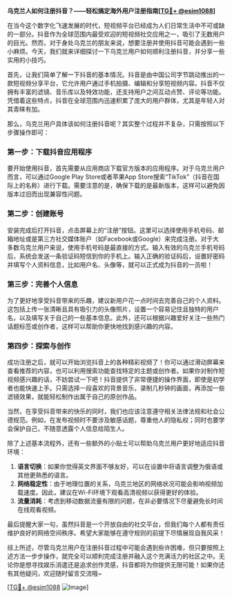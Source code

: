 **乌克兰人如何注册抖音？——轻松搞定海外用户注册指南[[TG💪+ @esim1088](https://t.me/s/esim1088)]**

在当今这个数字化飞速发展的时代，短视频平台已经成为人们日常生活中不可或缺的一部分。抖音作为全球范围内最受欢迎的短视频社交应用之一，吸引了无数用户的目光。然而，对于身处乌克兰的朋友来说，想要注册并使用抖音可能会遇到一些小麻烦。今天，我们就来详细探讨一下乌克兰用户如何顺利注册抖音，并分享一些实用的小技巧。

首先，让我们简单了解一下抖音的基本情况。抖音是由中国公司字节跳动推出的一款短视频分享平台，它允许用户通过手机拍摄、编辑和分享短视频内容。抖音不仅拥有丰富的滤镜、音乐库以及特效功能，还支持用户之间互动点赞、评论等功能。凭借着这些特点，抖音在全球范围内迅速积累了庞大的用户群体，尤其是年轻人对其青睐有加。

那么，乌克兰用户具体该如何注册抖音呢？其实整个过程并不复杂，只需按照以下步骤操作即可：

### 第一步：下载抖音应用程序

要开始使用抖音，首先需要从应用商店下载官方版本的应用程序。对于乌克兰用户而言，可以通过Google Play Store或者苹果App Store搜索“TikTok”（抖音在国际上的名称）进行下载。需要注意的是，确保下载的是最新版本，这样可以避免因版本过旧而出现兼容性问题。

### 第二步：创建账号

安装完成后打开抖音，点击屏幕上的“注册”按钮。这里可以选择使用手机号码、邮箱地址或是第三方社交媒体账户（如Facebook或Google）来完成注册。对于大多数乌克兰用户来说，使用手机号码是最直接的方式。输入有效的乌克兰手机号码后，系统会发送一条验证码短信到你的手机上。输入正确的验证码后，设置好密码并填写个人资料信息，比如用户名、头像等，就可以正式成为抖音的一员啦！

### 第三步：完善个人信息

为了更好地享受抖音带来的乐趣，建议新用户花一点时间去完善自己的个人资料。这包括上传一张清晰且具有吸引力的头像照片，设置一个容易记住且独特的用户名，以及填写关于自己的一些基本信息。此外，还可以根据兴趣爱好关注一些热门话题标签或创作者，这样可以帮助你更快地找到感兴趣的内容。

### 第四步：探索与创作

成功注册之后，就可以开始浏览抖音上的各种精彩视频了！你可以通过滑动屏幕来查看推荐的内容，也可以利用搜索功能查找特定的主题或创作者。如果你对制作短视频感兴趣的话，不妨尝试一下吧！抖音提供了非常便捷的操作界面，即使是初学者也能快速上手。只需选择一段喜欢的背景音乐，录制几秒钟的画面，再添加一些滤镜效果，就能轻松制作出属于自己的原创作品。

当然，在享受抖音带来的快乐的同时，我们也应该注意遵守相关法律法规和社会公德规范。例如，在发布视频时不要涉及敏感话题，尊重他人的隐私权；同时也要学会保护自己，不随意透露个人信息给陌生人。

除了上述基本流程外，还有一些额外的小贴士可以帮助乌克兰用户更好地适应抖音环境：

1. **语言切换**：如果你觉得英文界面不够友好，可以在设置中将语言调整为俄语或其他更熟悉的语言。
2. **网络稳定性**：由于地理位置的关系，乌克兰地区的网络状况可能会影响视频加载速度。因此，建议在Wi-Fi环境下观看高清视频以获得更好的体验。
3. **流量消耗**：考虑到移动数据流量有限的问题，在非必要情况下尽量避免长时间在线观看视频。

最后提醒大家一句，虽然抖音是一个开放自由的社交平台，但我们每个人都有责任维护良好的网络空间秩序。希望大家能够在遵守规则的前提下尽情展现自我风采！

综上所述，尽管乌克兰用户在注册抖音过程中可能会遇到些许困难，但只要按照上述方法一步步操作，就完全可以顺利完成注册并融入这个充满活力的社区之中。无论你是想寻找娱乐消遣还是追求创作灵感，抖音都将为你提供无限可能！如果你还有其他疑问，欢迎随时留言交流哦~

[[TG💪+ @esim1088](https://t.me/s/esim1088) ![Image](https://i.postimg.cc/4NQfJmqS/Snipaste-2025-05-13-00-14-12.png)]